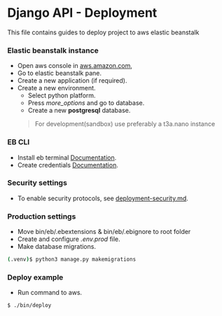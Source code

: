 # Django API - Deployment

This file contains guides to deploy project to aws elastic beanstalk


### Elastic beanstalk instance

-   Open aws console in [aws.amazon.com](https://aws.amazon.com),
-   Go to elastic beanstalk pane.
-   Create a new application (if required).
-   Create a new environment.
    -   Select python platform.
    -   Press *more_options* and go to database.
    -   Create a new **postgresql** database.
    >   For development(sandbox)  use preferably a t3a.nano instance
   
### EB CLI

-   Install eb terminal [Documentation](https://docs.aws.amazon.com/es_es/elasticbeanstalk/latest/dg/eb-cli3-install.html).
-   Create credentials [Documentation](https://docs.aws.amazon.com/es_es/general/latest/gr/managing-aws-access-keys.html).

### Security settings

-   To enable security protocols, see [deployment-security.md](./deployment-security.md).

### Production settings

-   Move bin/eb/.ebextensions & bin/eb/.ebignore to root folder
-   Create and configure *.env.prod* file.
-   Make database migrations.
```bash
(.venv)$ python3 manage.py makemigrations
```

### Deploy example

-   Run command to aws.
```bash
$ ./bin/deploy
```